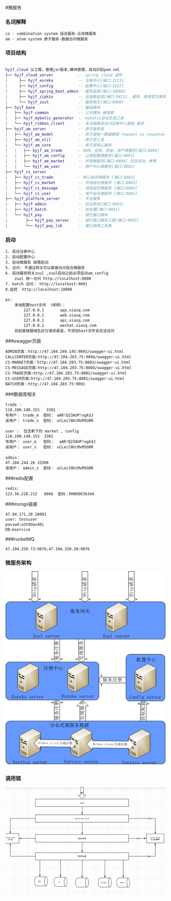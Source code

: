 #微服务

### 名词解释
    cs - combination system 组合服务-业务微服务
    am - atom system 原子服务-数据访问微服务
    
    
### 项目结构


``` lua

hyjf_cloud 父工程，管理jar版本,模块管理，自动识别pom.xml
├── hyjf_cloud_server           -- spring cloud 组件
|     ├── hyjf_eureka           -- 注册中心[端口:1111]
|     ├── hyjf_config           -- 配置中心[端口:2222]
|     ├── hyjf_spring_boot_admin-- 服务监控[端口:18080]
|     ├── hyjf_zipkin           -- 全链路监控[端口:9411]  废弃，使用官方推荐jar
|     └── hyjf_zuul             -- 服务网关[端口:8080]
├── hyjf_base                   -- 基础模块
|   ├── hyjf-common             -- 公共模块 被依赖
|   ├── hyjf_mybatis_generator  -- mybatis自动生成工具
|   └── hyjf_ribbon_client      -- 未注册服务访问注册中心基础 废弃
├── hyjf_am_server              -- 原子服务层
|   ├── hyjf_am_model           -- 原子层统一数据模型 request vo response
|   ├── hyjf_am_util            -- 原子层工具
|   └── hyjf_am_core            -- 原子层核心服务
|   |   ├── hyjf_am_trade      -- 标的、交易、资金、资产微服务[端口:8096]
|   |   ├── hyjf_am_config      -- 公用配置微服务[端口:8091]
|   |   ├── hyjf_am_market      -- 市场微服务[端口:8094] 包含活动、券等
|   |   └── hyjf_am_user        -- 用户中心微服务[端口:8092]
├── hyjf_cs_server
|   ├── hyjf_cs_trade          -- 核心组合微服务 [端口:8082] 
|   ├── hyjf_cs_market          -- 市场组合微服务 [端口:8083] 
|   ├── hyjf_cs_message         -- 消息组合微服务 [端口:8084] 
|   └── hyjf_cs_user            -- 用户组合微服务 [端口:8081] 
├── hyjf_platform_server        -- 平台服务
|   ├── hyjf-admin              -- 后台系统[端口:9093]
|   ├── hyjf_batch              -- 批处理[端口:9091]
|   └── hyjf_pay                -- 银行接口模块
|        ├── hyjf_pay_server    -- 银行接口服务工程[端口:9092]
|        └── hyjf_pay_lib       -- 接口调用工具类

```

### 启动
    1. 启动注册中心 
    2. 启动配置中心 
    3. 启动微服务 按需启动
    5. 访问: 不通过网关可以直接访问组合微服务
    6. 启动服务网关zuul ,zuul启动之前必须启动am_config
        zuul 统一访问 http://localhost:8080
    7. batch 访问： http://localhost:9091
    8.监控  http://localhost:18080
    
    ps:
        本地配置host文件 （样例）：
            127.0.0.1       app.xiasq.com
            127.0.0.1       web.xiasq.com
            127.0.0.1       api.xiasq.com
            127.0.0.1       wechat.xiasq.com
        目前是根据域名区分请求渠道，不添加host文件会无法访问  
       
###swagger页面
``` 
ADMIN页面：http://47.104.249.145:9093/swagger-ui.html
CALLCENTER页面:http://47.104.203.75:9094/swagger-ui.html
CS-MARKET页面：http://47.104.203.75:8083/swagger-ui.html
CS-MESSAGE页面:http://47.104.203.75:8084/swagger-ui.html
CS-TRADE页面:http://47.104.203.75:8082/swagger-ui.html
CS-USER页面:http://47.104.203.75:8081/swagger-ui.html
BATCH页面：http://47.104.203.75:9091
```
###数据库相关
```
trade ：
118.190.148.153   3301
写用户： trade_m  密码： aAR!Q23AUP!ogk$J
读用户： trade_s  密码： uCLeilNVcMxM5GRR

user :  包含剩下的 market , config
118.190.148.153  3302
写用户： user_m   密码：  aAR!Q23AUP!ogk$J
读用户： user_s   密码： uCLeilNVcMxM5GRR

admin：
47.104.244.26 33306
读用户： admin_s  密码： uCLeilNVcMxM5GRR 
```
###redis配置
```
redis:
123.56.216.212   6666  密码：RH06863b3e6
```
###mongo链接
```
47.94.171.28 28001
user: testuser
passwd:e2VdOav40i
DB:mservice
```
###rocketMQ
```
47.104.250.73:9876;47.104.250.28:9876
```
### 微服务架构
   ![调用链](pic2.png)    
       
### 调用链
   ![调用链](pic1.png)
   
